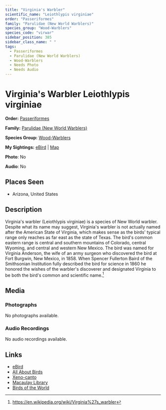 ```yaml
---
title: "Virginia's Warbler"
scientific_name: "Leiothlypis virginiae"
order: "Passeriformes"
family: "Parulidae (New World Warblers)"
species_group: "Wood-Warblers"
species_code: "virwar"
sidebar_position: 385
sidebar_class_name: " "
tags: 
  - Passeriformes
  - Parulidae (New World Warblers)
  - Wood-Warblers
  - Needs Photo
  - Needs Audio
---
```


# Virginia's Warbler <span className='sci_name'>Leiothlypis virginiae</span>

**Order:** [Passeriformes](/tags/passeriformes)

**Family:** [Parulidae (New World Warblers)](/tags/parulidae-new-world-warblers)

**Species Group:** [Wood-Warblers](/tags/wood-warblers)

**My Sightings:** [eBird](https://ebird.org/lifelist?r=world&time=life&spp=virwar) | [Map](/map?species_code=virwar)

**Photo**: No 

**Audio**: No

## Places Seen

* Arizona, United States

## Description
Virginia's warbler (Leiothlypis virginiae) is a species of New World warbler.
Despite what its name may suggest, Virginia's warbler is not actually named after the American State of Virginia, which makes sense as the birds' typical range only reaches as far east as the state of Texas. The bird's common eastern range is central and southern mountains of Colorado, central Wyoming, and central and western New Mexico. The bird was named for Virginia Anderson, the wife of an army surgeon who discovered the bird at Fort Burgwin, New Mexico, in 1858. When Spencer Fullerton Baird of the Smithsonian Institution fully described the bird for science in 1860 he honored the wishes of the warbler's discoverer and designated Virginia to be both the bird's common and scientific name.[^1]

[^1]: https://en.wikipedia.org/wiki/Virginia%27s_warbler

## Media
### Photographs
No photographs available.

### Audio Recordings
No audio recordings available.

## Links
* [eBird](https://ebird.org/species/virwar) 
* [All About Birds](https://www.allaboutbirds.org/guide/virwar) 
* [Xeno-canto](https://www.xeno-canto.org/species/leiothlypis-virginiae) 
* [Macaulay Library](https://search.macaulaylibrary.org/catalog?taxonCode=virwar&sort=rating_rank_desc)
* [Birds of the World](https://birdsoftheworld.org/bow/species/virwar)
